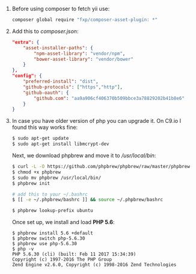 1. Before using composer to fetch yii use:
	```bash
	composer global require "fxp/composer-asset-plugin: *"
	```
2. Add this to _composer.json_:
	```json
	"extra": {
		"asset-installer-paths": {
			"npm-asset-library": "vendor/npm",
			"bower-asset-library": "vendor/bower"
		}
	},
	"config": {
		"preferred-install": "dist",
		"github-protocols": ["https","http"],
		"github-oauth": {
			"github.com": "aa9a906cf406370b509bbce3a78829202b41b8e6"
		}
	}
	```
3. In case you have older version of php you can upgrade it. On C9.io I found this way works fine:
	```bash
	$ sudo apt-get update
	$ sudo apt-get install libmcrypt-dev
	```
	Next, we download phpbrew and move it to _/usr/local/bin_:
	```bash
	$ curl -L -O https://github.com/phpbrew/phpbrew/raw/master/phpbrew
	$ chmod +x phpbrew
	$ sudo mv phpbrew /usr/local/bin/
	$ phpbrew init
	
	# add this to your ~/.bashrc
	$ [[ -e ~/.phpbrew/bashrc ]] && source ~/.phpbrew/bashrc
	
	$ phpbrew lookup-prefix ubuntu
	```
	Once set up, we install and load **PHP 5.6**:
	```
	$ phpbrew install 5.6 +default
	$ phpbrew switch php-5.6.30
	$ phpbrew use php-5.6.30
	$ php -v
	PHP 5.6.30 (cli) (built: Feb 11 2017 15:34:39) 
	Copyright (c) 1997-2016 The PHP Group
	Zend Engine v2.6.0, Copyright (c) 1998-2016 Zend Technologies
	```
